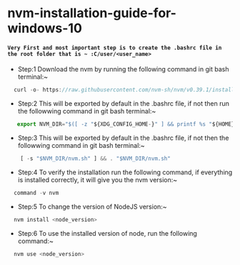 # nvm-installation-guide-for-windows-10
#### ``` Very First and most important step is to create the .bashrc file in the root folder that is ~ :C/user/<user_name> ```
- Step:1 Download the nvm by running the following command in git bash terminal:~
```js
  curl -o- https://raw.githubusercontent.com/nvm-sh/nvm/v0.39.1/install.sh | bash
```
- Step:2 This will be exported by default in the .bashrc file, if not then run the followwing command in git bash terminal:~
 ```js
    export NVM_DIR="$([ -z "${XDG_CONFIG_HOME-}" ] && printf %s "${HOME}/.nvm" || printf %s "${XDG_CONFIG_HOME}/nvm")"
 ```
 - Step:3 This will be exported by default in the .bashrc file, if not then the followwing command in git bash terminal:~
  ```js
      [ -s "$NVM_DIR/nvm.sh" ] && . "$NVM_DIR/nvm.sh"
  ```
  - Step:4 To verify the installation run the following command, if everything is installed correctly, it will give you the nvm version:~
  ```js
    command -v nvm
  ```
 - Step:5 To change the version of NodeJS version:~
  ```js
    nvm install <node_version>
  ```
   - Step:6 To use the installed version of node, run the following command:~
  ```js
    nvm use <node_version>
  ```
  
